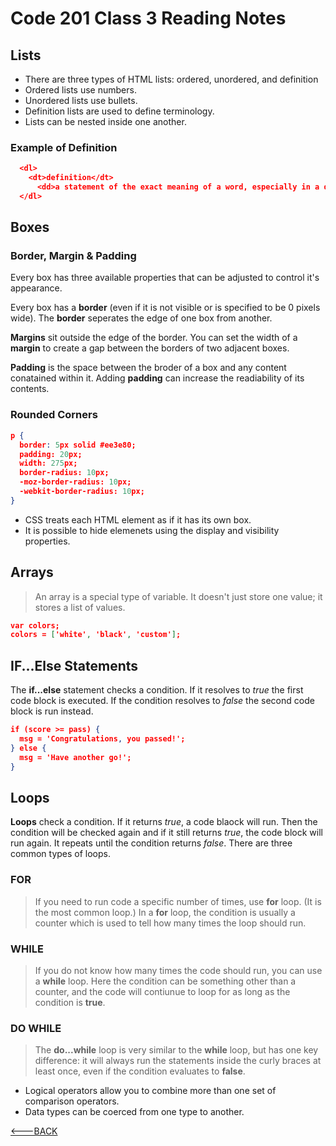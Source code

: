 # Code 201 Class 3 Reading Notes

## Lists

- There are three types of HTML lists: ordered, unordered, and definition
- Ordered lists use numbers.
- Unordered lists use bullets.
- Definition lists are used to define terminology.
- Lists can be nested inside one another.

### Example of Definition

```json
  <dl>
    <dt>definition</dt>
      <dd>a statement of the exact meaning of a word, especially in a dictionary</dd>
  </dl>
```

## Boxes

### Border, Margin & Padding

Every box has three available properties that can be adjusted to control it's appearance.

Every box has a **border** (even if it is not visible or is specified to be 0 pixels wide). The **border** seperates the edge of one box from another.

**Margins** sit outside the edge of the border. You can set the width of a **margin** to create a gap between the borders of two adjacent boxes.

**Padding** is the space between the broder of a box and any content conatained within it. Adding **padding** can increase the readiability of its contents.

### Rounded Corners

```json
p {
  border: 5px solid #ee3e80;
  padding: 20px;
  width: 275px;
  border-radius: 10px;
  -moz-border-radius: 10px;
  -webkit-border-radius: 10px;
}
```

- CSS treats each HTML element as if it has its own box.
- It is possible to hide elemenets using the display and visibility properties.

## Arrays

> An array is a special type of variable. It doesn't just store one value; it stores a list of values.

```json
var colors;
colors = ['white', 'black', 'custom'];
```

## IF...Else Statements

The **if...else** statement checks a condition.
If it resolves to *true* the first code block is executed.
If the condition resolves to *false* the second code block is run instead.

```json
if (score >= pass) {
  msg = 'Congratulations, you passed!';
} else {
  msg = 'Have another go!';
}
```

## Loops

**Loops** check a condition. If it returns *true*, a code blaock will run. Then the condition will be checked again and if it still returns *true*, the code block will run again. It repeats until the condition returns *false*. There are three common types of loops.

### FOR

>If you need to run code a specific number of times, use **for** loop. (It is the most common loop.) In a **for** loop, the condition is usually a counter which is used to tell how many times the loop should run.

### WHILE

>If you do not know how many times the code should run, you can use a **while** loop. Here the condition can be something other than a counter, and the code will contiunue to loop for as long as the condition is **true**.

### DO WHILE

>The **do...while** loop is very similar to the **while** loop, but has one key difference: it will always run the statements inside the curly braces at least once, even if the condition evaluates to **false**.

- Logical operators allow you to combine more than one set of comparison operators.
- Data types can be coerced from one type to another.

[<---BACK](README.md)
